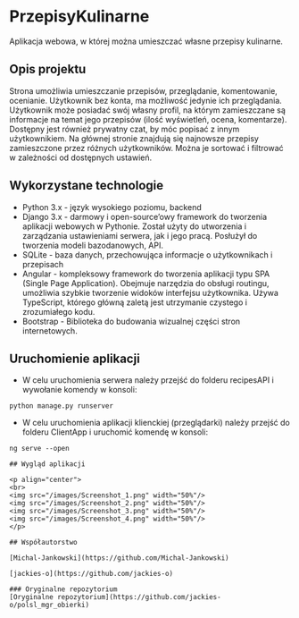 # PrzepisyKulinarne
Aplikacja webowa, w której można umieszczać własne przepisy kulinarne.

## Opis projektu

Strona umożliwia umieszczanie przepisów, przeglądanie, komentowanie, ocenianie. Użytkownik bez konta, ma możliwość jedynie ich przeglądania. Użytkownik może posiadać swój własny profil, na którym zamieszczane są informacje na temat jego przepisów (ilość wyświetleń, ocena, komentarze). Dostępny jest również prywatny czat, by móc popisać z innym użytkownikiem. Na głównej stronie znajdują się najnowsze przepisy zamieszczone przez różnych użytkowników. Można je sortować i filtrować w zależności od dostępnych ustawień.

## Wykorzystane technologie

- Python 3.x - język wysokiego poziomu, backend
- Django 3.x - darmowy i open-source’owy framework do tworzenia aplikacji webowych w Pythonie. Został użyty do utworzenia i zarządzania ustawieniami serwera, jak i jego pracą. Posłużył do tworzenia modeli bazodanowych, API.
- SQLite - baza danych, przechowująca informacje o użytkownikach i przepisach
- Angular - kompleksowy framework do tworzenia aplikacji typu SPA (Single Page Application). Obejmuje narzędzia do obsługi routingu, umożliwia szybkie tworzenie widoków interfejsu użytkownika. Używa TypeScript, którego główną zaletą jest utrzymanie czystego i zrozumiałego kodu.
- Bootstrap - Biblioteka do budowania wizualnej części stron internetowych.

## Uruchomienie aplikacji

* W celu uruchomienia serwera należy przejść do folderu recipesAPI i wywołanie komendy w konsoli:
```
python manage.py runserver
```
* W celu uruchomienia aplikacji klienckiej (przeglądarki) należy przejść do folderu ClientApp i uruchomić komendę w konsoli:
```
ng serve --open

## Wygląd aplikacji

<p align="center">
<br>
<img src="/images/Screenshot_1.png" width="50%"/>
<img src="/images/Screenshot_2.png" width="50%"/>
<img src="/images/Screenshot_3.png" width="50%"/>
<img src="/images/Screenshot_4.png" width="50%"/>
</p>

## Współautorstwo

[Michal-Jankowski](https://github.com/Michal-Jankowski)

[jackies-o](https://github.com/jackies-o)

### Oryginalne repozytorium
[Oryginalne repozytorium](https://github.com/jackies-o/polsl_mgr_obierki)

